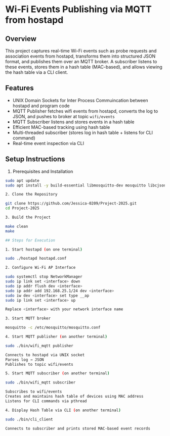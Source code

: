 # Wi-Fi Events Publishing via MQTT from hostapd

## Overview

This project captures real-time Wi-Fi events such as probe requests and association events from hostapd, transforms them into structured JSON format, and publishes them over an MQTT broker. A subscriber listens to these events, stores them in a hash table (MAC-based), and allows viewing the hash table via a CLI client.

## Features

- UNIX Domain Sockets for Inter Process Commuincation between hostapd and program code
- MQTT Publisher fetches wifi events from hostapd, converts the log to JSON, and pushes  to broker at topic `wifi/events`
- MQTT Subscriber listens and stores events in a hash table
- Efficient MAC-based tracking using hash table
- Multi-threaded subscriber (stores log in hash table + listens for CLI command)
- Real-time event inspection via CLI

## Setup Instructions

1. Prerequisites and Installation

```bash
sudo apt update
sudo apt install -y build-essential libmosquitto-dev mosquitto libcjson-dev hostapd libnl-3-dev libnl-genl-3-dev net-tools iw

2. Clone the Repository

git clone https://github.com/Jessica-0209/Project-2025.git
cd Project-2025

3. Build the Project

make clean
make

## Steps for Execution

1. Start hostapd (on one terminal)

sudo ./hostapd hostapd.conf

2. Configure Wi-Fi AP Interface

sudo systemctl stop NetworkManager
sudo ip link set <interface> down
sudo ip addr flush dev <interface>
sudo ip addr add 192.168.25.1/24 dev <interface>
sudo iw dev <interface> set type __ap
sudo ip link set <interface> up

Replace <interface> with your network interface name

3. Start MQTT broker

mosquitto -c /etc/mosquitto/mosquitto.conf

4. Start MQTT publisher (on another terminal)

sudo ./bin/wifi_mqtt publisher

Connects to hostapd via UNIX socket
Parses log → JSON
Publishes to topic wifi/events

5. Start MQTT subscriber (on another terminal)

sudo ./bin/wifi_mqtt subscriber

Subscribes to wifi/events
Creates and maintains hash table of devices using MAC address
Listens for CLI commands via pthread

4. Display Hash Table via CLI (on another terminal)

sudo ./bin/cli_client

Connects to subscriber and prints stored MAC-based event records

